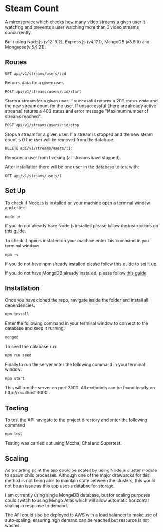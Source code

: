 # Steam Count

A mircoservice which checks how many video streams a given user is watching and prevents a user watching more than 3 video streams concurrently.

Built using Node.js (v12.16.2), Express.js (v4.17.1), MongoDB (v3.5.9) and Mongoose(v.5.9.21).

## Routes

```
GET api/v1/streams/users/:id
```

Returns data for a given user.

```
POST api/v1/streams/users/:id/start
```

Starts a stream for a given user. If successful returns a 200 status code and the new stream count for the user. If unsuccessful (there are already active streams) returns a 403 status and error message "Maximum number of streams reached".

```
POST api/v1/streams/users/:id/stop
```

Stops a stream for a given user. If a stream is stopped and the new steam count is 0 the user will be removed from the database.

```
DELETE api/v1/streams/users/:id
```

Removes a user from tracking (all streams have stopped).

After installation there will be one user in the database to test with:

```
GET api/v1/streams/users/1
```

## Set Up

To check if Node.js is installed on your machine open a terminal window and enter:

```
node -v
```

If you do not already have Node.js installed please follow the instructions on [this guide](https://nodejs.org/en/download/package-manager/).

To check if npm is installed on your machine enter this command in you terminal window:

```
npm -v
```

If you do not have npm already installed please follow [this guide](https://www.npmjs.com/get-npm) to set it up.

If you do not have MongoDB already installed, please follow [this guide](https://docs.mongodb.com/manual/installation/)

## Installation

Once you have cloned the repo, navigate inside the folder and install all dependencies:

```
npm install
```

Enter the following command in your terminal window to connect to the database and keep it running:

```
mongod
```

To seed the database run:

`npm run seed`

Finally to run the server enter the following command in your terminal window:

`npm start`

This will run the server on port 3000. All endpoints can be found locally on http://localhost:3000 .

## Testing

To test the API navigate to the project directory and enter the following command

```
npm test
```

Testing was carried out using Mocha, Chai and Supertest.

## Scaling

As a starting point the app could be scaled by using Node.js cluster module to spawn child processes. Although one of the major drawbacks for this method is not being able to maintain state between the clusters, this would not be an issue as this app uses a databse for storage.

I am currently using single MongoDB database, but for scaling purposes could switch to using Mongo Atlas which will allow automatic horizontal scaling in response to demand.

The API could also be deployed to AWS with a load balancer to make use of auto-scaling, ensuring high demand can be reached but resource is not wasted.
